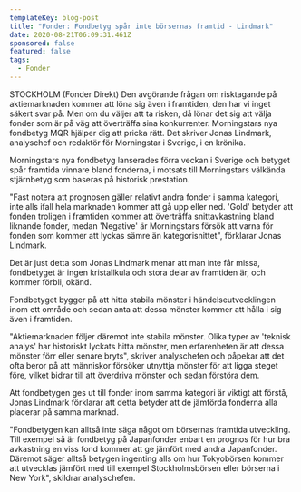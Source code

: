 ```yaml
---
templateKey: blog-post
title: "Fonder: Fondbetyg spår inte börsernas framtid - Lindmark"
date: 2020-08-21T06:09:31.461Z
sponsored: false
featured: false
tags:
  - Fonder
---
```

STOCKHOLM (Fonder Direkt) Den avgörande frågan om risktagande på aktiemarknaden kommer att löna sig även i framtiden, den har vi inget säkert svar på. Men om du väljer att ta risken, då lönar det sig att välja fonder som är på väg att överträffa sina konkurrenter. Morningstars nya fondbetyg MQR hjälper dig att pricka rätt. Det skriver Jonas Lindmark, analyschef och redaktör för Morningstar i Sverige, i en krönika.

Morningstars nya fondbetyg lanserades förra veckan i Sverige och betyget spår framtida vinnare bland fonderna, i motsats till Morningstars välkända stjärnbetyg som baseras på historisk prestation.

"Fast notera att prognosen gäller relativt andra fonder i samma kategori, inte alls ifall hela marknaden kommer att gå upp eller ned. 'Gold' betyder att fonden troligen i framtiden kommer att överträffa snittavkastning bland liknande fonder, medan 'Negative' är Morningstars försök att varna för fonden som kommer att lyckas sämre än kategorisnittet", förklarar Jonas Lindmark.

Det är just detta som Jonas Lindmark menar att man inte får missa, fondbetyget är ingen kristallkula och stora delar av framtiden är, och kommer förbli, okänd.

Fondbetyget bygger på att hitta stabila mönster i händelseutvecklingen inom ett område och sedan anta att dessa mönster kommer att hålla i sig även i framtiden.

"Aktiemarknaden följer däremot inte stabila mönster. Olika typer av 'teknisk analys' har historiskt lyckats hitta mönster, men erfarenheten är att dessa mönster förr eller senare bryts", skriver analyschefen och påpekar att det ofta beror på att människor försöker utnyttja mönster för att ligga steget före, vilket bidrar till att överdriva mönster och sedan förstöra dem.

Att fondbetygen ges ut till fonder inom samma kategori är viktigt att förstå, Jonas Lindmark förklarar att detta betyder att de jämförda fonderna alla placerar på samma marknad.

"Fondbetygen kan alltså inte säga något om börsernas framtida utveckling. Till exempel så är fondbetyg på Japanfonder enbart en prognos för hur bra avkastning en viss fond kommer att ge jämfört med andra Japanfonder. Däremot säger alltså betygen ingenting alls om hur Tokyobörsen kommer att utvecklas jämfört med till exempel Stockholmsbörsen eller börserna i New York", skildrar analyschefen.